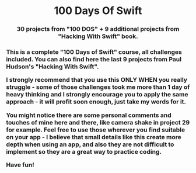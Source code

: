 <h1 align="center">100 Days Of Swift</h1>
  <p align="center">
    <h3 align ="center"> 30 projects from "100 DOS" + 9 additional projects from "Hacking With Swift" book. <h3>
</p>

This is a complete "100 Days of Swift" course, all challenges included. You can also find here the last 9 projects from Paul Hudson's "Hacking With Swift".

I strongly recommend that you use this ONLY WHEN you really struggle - some of those challenges took me more than 1 day of heavy thinking and I strongly encourage you to apply the same approach - it will profit soon enough, just take my words for it.

You might notice there are some personal comments and touches of mine here and there, like camera shake in project 29 for example. Feel free to use those wherever you find suitable on your app - I believe that small details like this create more depth when using an app, and also they are not difficult to implement so they are a great way to practice coding.

Have fun!
